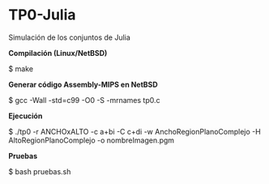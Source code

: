 # TP0-Julia

Simulación de los conjuntos de Julia

**Compilación (Linux/NetBSD)**

$ make

**Generar código Assembly-MIPS en NetBSD**

$ gcc -Wall -std=c99 -O0 -S -mrnames tp0.c

**Ejecución**

$ ./tp0 -r ANCHOxALTO -c a+bi -C c+di -w AnchoRegionPlanoComplejo -H AltoRegionPlanoComplejo -o nombreImagen.pgm

**Pruebas**

$ bash pruebas.sh